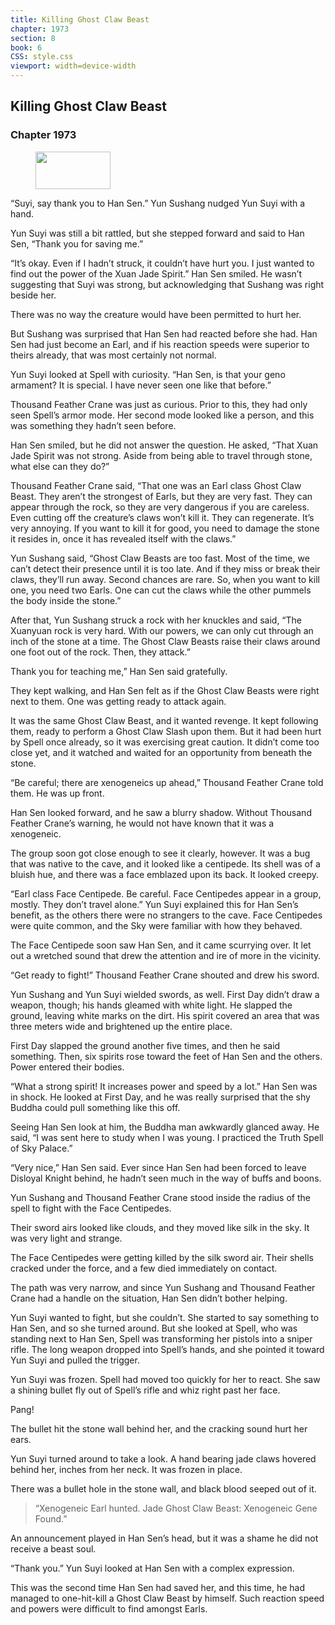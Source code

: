 ```yaml
---
title: Killing Ghost Claw Beast
chapter: 1973
section: 8
book: 6
CSS: style.css
viewport: width=device-width
---
```


## Killing Ghost Claw Beast

### Chapter 1973

<figure>
	<img src="../Images/gem.gif" alt="" id="gem" width="120" height="60" />
</figure>

“Suyi, say thank you to Han Sen.” Yun Sushang nudged Yun Suyi with a hand.

Yun Suyi was still a bit rattled, but she stepped forward and said to Han Sen, “Thank you for saving me.”

“It’s okay. Even if I hadn’t struck, it couldn’t have hurt you. I just wanted to find out the power of the Xuan Jade Spirit.” Han Sen smiled. He wasn’t suggesting that Suyi was strong, but acknowledging that Sushang was right beside her.

There was no way the creature would have been permitted to hurt her.

But Sushang was surprised that Han Sen had reacted before she had. Han Sen had just become an Earl, and if his reaction speeds were superior to theirs already, that was most certainly not normal.

Yun Suyi looked at Spell with curiosity. “Han Sen, is that your geno armament? It is special. I have never seen one like that before.”

Thousand Feather Crane was just as curious. Prior to this, they had only seen Spell’s armor mode. Her second mode looked like a person, and this was something they hadn’t seen before.

Han Sen smiled, but he did not answer the question. He asked, “That Xuan Jade Spirit was not strong. Aside from being able to travel through stone, what else can they do?”

Thousand Feather Crane said, “That one was an Earl class Ghost Claw Beast. They aren’t the strongest of Earls, but they are very fast. They can appear through the rock, so they are very dangerous if you are careless. Even cutting off the creature’s claws won’t kill it. They can regenerate. It’s very annoying. If you want to kill it for good, you need to damage the stone it resides in, once it has revealed itself with the claws.”

Yun Sushang said, “Ghost Claw Beasts are too fast. Most of the time, we can’t detect their presence until it is too late. And if they miss or break their claws, they’ll run away. Second chances are rare. So, when you want to kill one, you need two Earls. One can cut the claws while the other pummels the body inside the stone.”

After that, Yun Sushang struck a rock with her knuckles and said, “The Xuanyuan rock is very hard. With our powers, we can only cut through an inch of the stone at a time. The Ghost Claw Beasts raise their claws around one foot out of the rock. Then, they attack.”

Thank you for teaching me,” Han Sen said gratefully.

They kept walking, and Han Sen felt as if the Ghost Claw Beasts were right next to them. One was getting ready to attack again.

It was the same Ghost Claw Beast, and it wanted revenge. It kept following them, ready to perform a Ghost Claw Slash upon them. But it had been hurt by Spell once already, so it was exercising great caution. It didn’t come too close yet, and it watched and waited for an opportunity from beneath the stone.

“Be careful; there are xenogeneics up ahead,” Thousand Feather Crane told them. He was up front.

Han Sen looked forward, and he saw a blurry shadow. Without Thousand Feather Crane’s warning, he would not have known that it was a xenogeneic.

The group soon got close enough to see it clearly, however. It was a bug that was native to the cave, and it looked like a centipede. Its shell was of a bluish hue, and there was a face emblazed upon its back. It looked creepy.

“Earl class Face Centipede. Be careful. Face Centipedes appear in a group, mostly. They don’t travel alone.” Yun Suyi explained this for Han Sen’s benefit, as the others there were no strangers to the cave. Face Centipedes were quite common, and the Sky were familiar with how they behaved.

The Face Centipede soon saw Han Sen, and it came scurrying over. It let out a wretched sound that drew the attention and ire of more in the vicinity.

“Get ready to fight!” Thousand Feather Crane shouted and drew his sword.

Yun Sushang and Yun Suyi wielded swords, as well. First Day didn’t draw a weapon, though; his hands gleamed with white light. He slapped the ground, leaving white marks on the dirt. His spirit covered an area that was three meters wide and brightened up the entire place.

First Day slapped the ground another five times, and then he said something. Then, six spirits rose toward the feet of Han Sen and the others. Power entered their bodies.

“What a strong spirit! It increases power and speed by a lot.” Han Sen was in shock. He looked at First Day, and he was really surprised that the shy Buddha could pull something like this off.

Seeing Han Sen look at him, the Buddha man awkwardly glanced away. He said, “I was sent here to study when I was young. I practiced the Truth Spell of Sky Palace.”

“Very nice,” Han Sen said. Ever since Han Sen had been forced to leave Disloyal Knight behind, he hadn’t seen much in the way of buffs and boons.

Yun Sushang and Thousand Feather Crane stood inside the radius of the spell to fight with the Face Centipedes.

Their sword airs looked like clouds, and they moved like silk in the sky. It was very light and strange.

The Face Centipedes were getting killed by the silk sword air. Their shells cracked under the force, and a few died immediately on contact.

The path was very narrow, and since Yun Sushang and Thousand Feather Crane had a handle on the situation, Han Sen didn’t bother helping.

Yun Suyi wanted to fight, but she couldn’t. She started to say something to Han Sen, and so she turned around. But she looked at Spell, who was standing next to Han Sen, Spell was transforming her pistols into a sniper rifle. The long weapon dropped into Spell’s hands, and she pointed it toward Yun Suyi and pulled the trigger.

Yun Suyi was frozen. Spell had moved too quickly for her to react. She saw a shining bullet fly out of Spell’s rifle and whiz right past her face.

Pang!

The bullet hit the stone wall behind her, and the cracking sound hurt her ears.

Yun Suyi turned around to take a look. A hand bearing jade claws hovered behind her, inches from her neck. It was frozen in place.

There was a bullet hole in the stone wall, and black blood seeped out of it.

> “Xenogeneic Earl hunted. Jade Ghost Claw Beast: Xenogeneic Gene Found.”

An announcement played in Han Sen’s head, but it was a shame he did not receive a beast soul.

“Thank you.” Yun Suyi looked at Han Sen with a complex expression.

This was the second time Han Sen had saved her, and this time, he had managed to one-hit-kill a Ghost Claw Beast by himself. Such reaction speed and powers were difficult to find amongst Earls.
